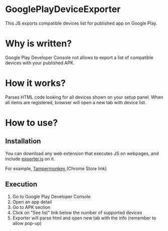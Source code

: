 # GooglePlayDeviceExporter
This JS exports compatible devices list for published app on Google Play.

# Why is written?
Google Play Developer Console not allows to export a list of compatible devices with your published APK.

# How it works?
Parses HTML code looking for all devices shown on your setup panel. When all items are registered, browser will open a new tab with device list.

# How to use?
## Installation
You can download any web extension that executes JS on webpages, and include <a href="https://github.com/juliome10/GooglePlayDeviceExporter">exporter.js</a> on it.

For example, <a href="https://chrome.google.com/webstore/detail/tampermonkey/dhdgffkkebhmkfjojejmpbldmpobfkfo"> Tampermonkey </a> (Chrome Store link)

## Execution

1. Go to Google Play Developer Console
2. Open an app detail
3. Go to APK section
4. Click on "See list" link below the number of supported devices
5. Exporter will parse html and open new tab with the info (remember to allow pop-up)
